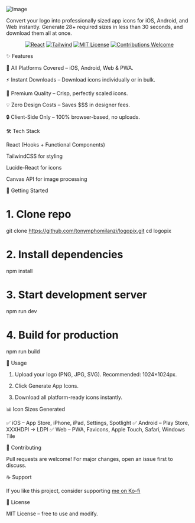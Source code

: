 ![Image](https://github.com/user-attachments/assets/a254a6fc-a608-4ebf-9c73-d0466f32cbc3)


Convert your logo into professionally sized app icons for iOS, Android, and Web instantly.
Generate 28+ required sizes in less than 30 seconds, and download them all at once.

<p align="center">  </p> <p align="center"> <a href="https://react.dev/"><img src="https://img.shields.io/badge/Built%20with-React-61DAFB?logo=react&logoColor=white" alt="React"/></a> <a href="https://tailwindcss.com/"><img src="https://img.shields.io/badge/Styled%20with-TailwindCSS-38B2AC?logo=tailwindcss&logoColor=white" alt="Tailwind"/></a> <a href="LICENSE"><img src="https://img.shields.io/badge/License-MIT-green.svg" alt="MIT License"/></a> <a href="https://github.com/your-username/logopix/issues"><img src="https://img.shields.io/badge/Contributions-Welcome-blue.svg" alt="Contributions Welcome"/></a> </p>

✨ Features

📱 All Platforms Covered – iOS, Android, Web & PWA.

⚡ Instant Downloads – Download icons individually or in bulk.

🎨 Premium Quality – Crisp, perfectly scaled icons.

💡 Zero Design Costs – Saves $$$ in designer fees.

🔒 Client-Side Only – 100% browser-based, no uploads.


🛠 Tech Stack

React (Hooks + Functional Components)

TailwindCSS for styling

Lucide-React for icons

Canvas API for image processing

🚀 Getting Started
# 1. Clone repo
git clone https://github.com/tonymphomilanzi/logopix.git
cd logopix

# 2. Install dependencies
npm install

# 3. Start development server
npm run dev

# 4. Build for production
npm run build



🎯 Usage

1. Upload your logo (PNG, JPG, SVG). Recommended: 1024×1024px.

2. Click Generate App Icons.

3. Download all platform-ready icons instantly.

📊 Icon Sizes Generated

✅ iOS – App Store, iPhone, iPad, Settings, Spotlight
✅ Android – Play Store, XXXHDPI → LDPI
✅ Web – PWA, Favicons, Apple Touch, Safari, Windows Tile

🤝 Contributing

Pull requests are welcome! 
For major changes, open an issue first to discuss.

☕ Support

If you like this project, consider supporting  <a href="https://www.Ko-fi.com/tonymphomilanzi" target="_blank"  rel="noopener noreferrer">me on Ko-fi </a>


📄 License

MIT License – free to use and modify.
